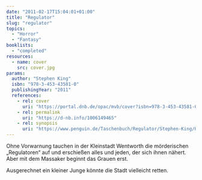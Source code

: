 ```yaml
---
date: "2011-02-17T15:04:01+01:00"
title: "Regulator"
slug: "regulator"
topics:
  - "Horror"
  - "Fantasy"
booklists:
  - "completed"
resources:
  - name: cover
    src: cover.jpg
params:
  author: "Stephen King"
  isbn: "978-3-453-43581-0"
  publishingYear: "2011"
  references:
    - rel: cover
      uri: "https://portal.dnb.de/opac/mvb/cover?isbn=978-3-453-43581-0"
    - rel: permalink
      uri: "https://d-nb.info/1006149465"
    - rel: synopsis
      uri: "https://www.penguin.de/Taschenbuch/Regulator/Stephen-King/Heyne/e366280.rhd"
---
```

Ohne Vorwarnung tauchen in der Kleinstadt Wentworth die mörderischen 
„Regulatoren“ auf und erschießen alles und jeden, der sich ihnen nähert. Aber 
mit dem Massaker beginnt das Grauen erst.

Ausgerechnet ein kleiner Junge könnte die Stadt vielleicht retten.
